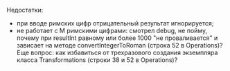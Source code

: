 Недостатки:
- при вводе римских цифр отрицательный результат игнорируется;
- не работает с M римскими цифрами: смотрел debug, не пойму, почему при resultInt равному или более 1000 "не проваливается" и зависает на методе convertIntegerToRoman (строка 52 в Operations)?
Еще вопрос: как избавиться от трехразового создания экземпляра класса Transformations (строки 38 и 52 в Operations)?